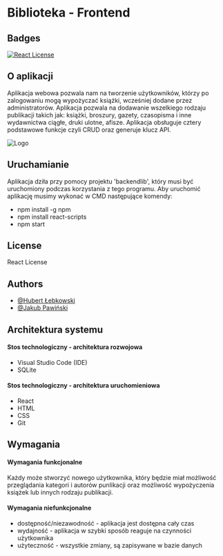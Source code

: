 # Biblioteka - Frontend
              
## Badges

[![React License](https://img.shields.io/badge/React-License-lightblue.svg)](https://github.com/facebook/react/blob/main/LICENSE)
## O aplikacji


Aplikacja webowa pozwala nam na tworzenie użytkowników, 
którzy po zalogowaniu mogą wypożyczać książki, wcześniej dodane przez administratorów. 
Aplikacja pozwala na dodawanie wszelkiego rodzaju publikacji takich jak: książki, broszury, gazety, 
czasopisma i inne wydawnictwa ciągłe, druki ulotne, afisze. 
Aplikacja obsługuje cztery podstawowe funkcje czyli CRUD oraz generuje klucz API. 

![Logo](https://repository-images.githubusercontent.com/37153337/9d0a6780-394a-11eb-9fd1-6296a684b124)


## Uruchamianie
Aplikacja dziła przy pomocy projektu 'backendlib',
który musi być uruchomiony podczas korzystania z tego programu.
Aby uruchomić aplikację musimy wykonać w CMD następujące komendy: 
 - npm install -g npm
 - npm install react-scripts 
 - npm start
## License

React License


## Authors

- [@Hubert Łebkowski](https://github.com/lebkowskih)
- [@Jakub Pawiński](https://github.com/JakubPawi)


## Architektura systemu

#### Stos technologiczny - architektura rozwojowa
- Visual Studio Code (IDE)
- SQLite

#### Stos technologiczny - architektura uruchomieniowa
- React
- HTML
- CSS
- Git


## Wymagania

#### Wymagania funkcjonalne

Każdy może stworzyć nowego użytkownika, 
który będzie miał możliwość przeglądania kategori i autorów punlikacji oraz możliwość 
wypożyczenia książek lub innych rodzaju publikacji. 


#### Wymagania niefunkcjonalne

- dostępność/niezawodność - aplikacja jest dostępna cały czas
- wydajność - aplikacja w szybki sposób reaguje na czynności użytkownika
- użyteczność - wszystkie zmiany, są zapisywane w bazie danych